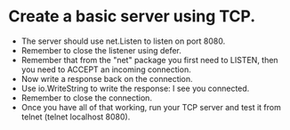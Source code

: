 # Create a basic server using TCP.
* The server should use net.Listen to listen on port 8080. 
* Remember to close the listener using defer.
* Remember that from the "net" package you first need to LISTEN, then you need to ACCEPT an incoming connection.
* Now write a response back on the connection.
* Use io.WriteString to write the response: I see you connected.
* Remember to close the connection.
* Once you have all of that working, run your TCP server and test it from telnet (telnet localhost 8080).
